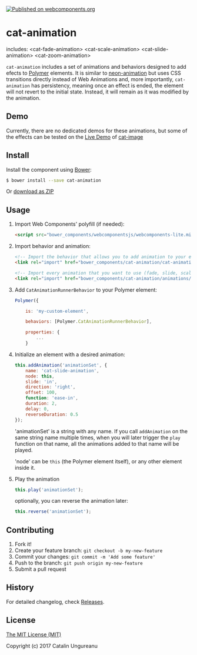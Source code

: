 [![Published on webcomponents.org](https://img.shields.io/badge/webcomponents.org-published-blue.svg)](https://www.webcomponents.org/element/the-catalin/cat-animation)

# cat-animation

includes:
&lt;cat-fade-animation&gt;
&lt;cat-scale-animation&gt;
&lt;cat-slide-animation&gt;
&lt;cat-zoom-animation&gt;

`cat-animation` includes a set of animations and behaviors designed to add efects to [Polymer](https://github.com/Polymer/polymer) elements. It is similar to [neon-animation](https://www.webcomponents.org/element/PolymerElements/neon-animation) but uses CSS transitions directly instead of Web Animations and, more importantly, `cat-animation` has persistency, meaning once an effect is ended, the element will not revert to the initial state. Instead, it will remain as it was modified by the animation.

## Demo

Currently, there are no dedicated demos for these animations, but some of the effects can be tested on the [Live Demo](http://webcomponents.online/cat-animation/) of [cat-image](https://www.webcomponents.org/element/the-catalin/cat-image)

## Install

Install the component using [Bower](http://bower.io/):

```sh
$ bower install --save cat-animation
```

Or [download as ZIP](https://github.com/the-catalin/cat-animation/archive/master.zip)

## Usage

1. Import Web Components' polyfill (if needed):

    ```html
    <script src="bower_components/webcomponentsjs/webcomponents-lite.min.js"></script>
    ```

2. Import behavior and animation:

    ```html
    <!-- Import the behavior that allows you to add animation to your elements -->
    <link rel="import" href="bower_components/cat-animation/cat-animation-runner-behavior.html">

    <!-- Import every animation that you want to use (fade, slide, scale, etc), like this: -->
    <link rel="import" href="bower_components/cat-animation/animations/cat-zoom-animation.html">
    ```

3. Add `CatAnimationRunnerBehavior` to your Polymer element:

	```js
	Polymer({      

	    is: 'my-custom-element',

	    behaviors: [Polymer.CatAnimationRunnerBehavior],

	    properties: {
	    	...
	    }
	```

4. Initialize an element with a desired animation:

	```js
	this.addAnimation('animationSet', {
	    name: 'cat-slide-animation',
	    node: this,
	    slide: 'in',
	    direction: 'right',
	    offset: 100,
	    function: 'ease-in',
	    duration: 2,
	    delay: 0,
	    reverseDuration: 0.5
	});
	```

	'animationSet' is a string with any name. If you call `addAnimation` on the same string name multiple times, when you will later trigger the `play` function on that name, all the animations added to that name will be played.
	
	'node' can be `this` (the Polymer element itself), or any other element inside it.

5. Play the animation

	```js
	this.play('animationSet');
	```

	optionally, you can reverse the animation later:

	```js
	this.reverse('animationSet');
	```


## Contributing

1. Fork it!
2. Create your feature branch: `git checkout -b my-new-feature`
3. Commit your changes: `git commit -m 'Add some feature'`
4. Push to the branch: `git push origin my-new-feature`
5. Submit a pull request

## History

For detailed changelog, check [Releases](https://github.com/the-catalin/cat-animation/releases).

## License

[The MIT License (MIT)](https://opensource.org/licenses/MIT)

Copyright (c) 2017 Catalin Ungureanu